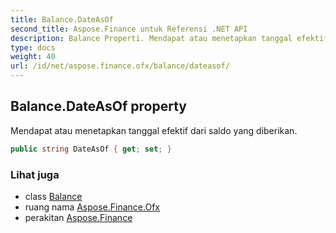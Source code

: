 ```yaml
---
title: Balance.DateAsOf
second_title: Aspose.Finance untuk Referensi .NET API
description: Balance Properti. Mendapat atau menetapkan tanggal efektif dari saldo yang diberikan.
type: docs
weight: 40
url: /id/net/aspose.finance.ofx/balance/dateasof/
---
```

## Balance.DateAsOf property

Mendapat atau menetapkan tanggal efektif dari saldo yang diberikan.

```csharp
public string DateAsOf { get; set; }
```

### Lihat juga

* class [Balance](../)
* ruang nama [Aspose.Finance.Ofx](../../balance/)
* perakitan [Aspose.Finance](../../../)


